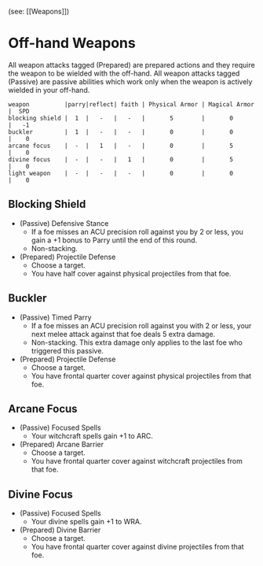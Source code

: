(see: [[Weapons]])

# Off-hand Weapons
All weapon attacks tagged (Prepared) are prepared actions and they require the weapon to be wielded with the off-hand. All weapon attacks tagged (Passive) are passive abilities which work only when the weapon is actively wielded in your off-hand.

```off_hand
weapon          |parry|reflect| faith | Physical Armor | Magical Armor |  SPD 
blocking shield |  1  |   -   |   -   |       5        |       0       |   -1
buckler         |  1  |   -   |   -   |       0        |       0       |    0 
arcane focus    |  -  |   1   |   -   |       0        |       5       |    0
divine focus    |  -  |   -   |   1   |       0        |       5       |    0
light weapon    |  -  |   -   |   -   |       0        |       0       |    0
```

## Blocking Shield
+ (Passive) Defensive Stance
	+ If a foe misses an ACU precision roll against you by 2 or less, you gain a +1 bonus to Parry until the end of this round.
	+ Non-stacking.
+ (Prepared) Projectile Defense
	+ Choose a target. 
	+ You have half cover against physical projectiles from that foe.

## Buckler
+ (Passive) Timed Parry
	+ If a foe misses an ACU precision roll against you with 2 or less, your next melee attack against that foe deals 5 extra damage.
	+ Non-stacking. This extra damage only applies to the last foe who triggered this passive.
+ (Prepared) Projectile Defense
	+ Choose a target. 
	+ You have frontal quarter cover against physical projectiles from that foe.

## Arcane Focus
+ (Passive) Focused Spells
	+ Your witchcraft spells gain +1 to ARC.
+ (Prepared) Arcane Barrier
	+ Choose a target. 
	+ You have frontal quarter cover against witchcraft projectiles from that foe.

## Divine Focus
+ (Passive) Focused Spells
	+ Your divine spells gain +1 to WRA.
+ (Prepared) Divine Barrier
	+ Choose a target. 
	+ You have frontal quarter cover against divine projectiles from that foe.